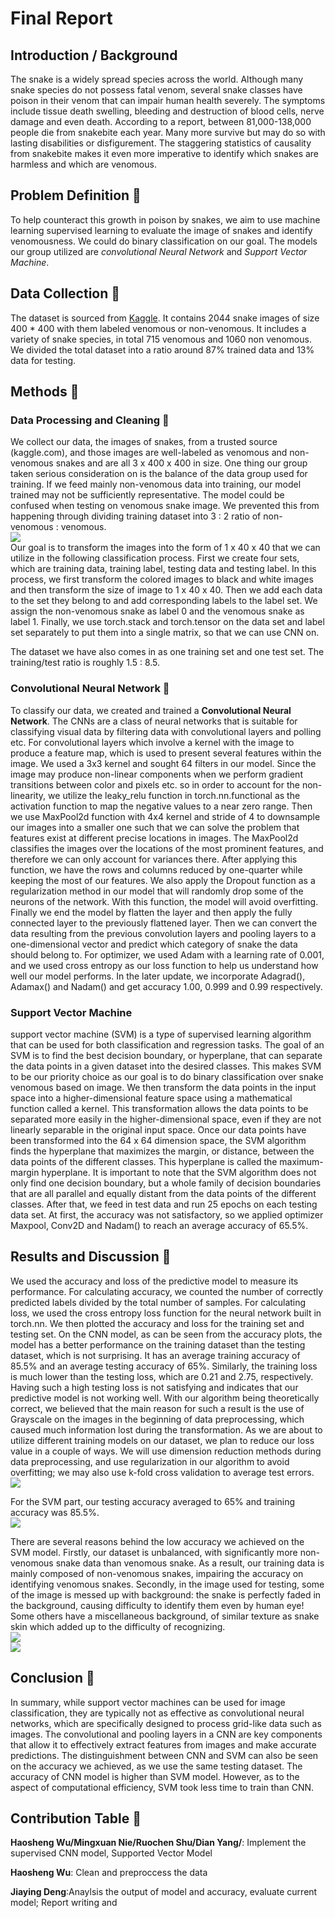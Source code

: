 # Final Report
## Introduction / Background 
The snake is a widely spread species across the world. Although many snake species do not possess fatal venom, several snake classes have poison in their venom that can impair human health severely. The symptoms include tissue death swelling, bleeding and destruction of blood cells, nerve damage and even death. According to a report, between 81,000-138,000 people die from snakebite each year. Many more survive but may do so with lasting disabilities or disfigurement. The staggering statistics of causality from snakebite makes it even more imperative to identify which snakes are harmless and which are venomous. 

## Problem Definition 🌟
To help counteract this growth in poison by snakes, we aim to use machine learning supervised learning to evaluate the image of snakes and identify venomousness. We could do binary classification on our goal. The models our group utilized are *convolutional Neural Network* and *Support Vector Machine*.


## Data Collection 🌟
The dataset is sourced from [Kaggle](https://www.kaggle.com/code/mpwolke/venomous-non-venomous). It contains 2044 snake images of size 400 * 400 with them labeled venomous or non-venomous. It includes a variety of snake species, in total 715 venomous and 1060 non venomous. We divided the total dataset into a ratio around 87% trained data and 13% data for testing.


## Methods 🌟
### Data Processing and Cleaning 🌙
We collect our data, the images of snakes, from a trusted source (kaggle.com), and those images are well-labeled as venomous and non-venomous snakes and are all 3 x 400 x 400 in size.
One thing our group taken serious consideration on is the balance of the data group used for training. If we feed mainly non-venomous data into training, our model trained may not be sufficiently representative. The model could be confused when testing on venomous snake image. We prevented this from happening through dividing training dataset into 3 : 2 ratio of non-venomous : venomous. 
<img src="https://github.com/Isobel0911/Isobel0911.github.io/blob/d25f567fc8ca9c87516922085289170d503af94f/assets/css/data_set_plot.png" style="display: block; margin: auto;" />
Our goal is to transform the images into the form of 1 x 40 x 40  that we can utilize in the following classification process.
First we create four sets, which are training data, training label, testing data and testing label. In this process, we first transform the colored images to black and white images and then transform the size of image to 1 x 40 x 40. Then we add each data to the set they belong to and add  corresponding labels to the label set. We assign the non-venomous snake as label 0 and the venomous snake as label 1. Finally, we use torch.stack and torch.tensor on the data set and label set separately to put them into a single matrix, so that we can use CNN on.

The dataset we have also comes in as one training set and one test set. The training/test ratio is roughly 1.5 : 8.5. 

### Convolutional Neural Network 🌙
To classify our data, we created and trained a **Convolutional Neural Network**. 
The CNNs are a class of neural networks that is suitable for classifying visual data by filtering data with convolutional layers and polling etc. 
For convolutional layers which involve a kernel with the image to produce a feature map, which is used to present several features within the image. We used a 3x3 kernel and sought 64 filters in our model.
Since the image may produce non-linear components when we perform gradient transitions between color and pixels etc. so in order to account for the non-linearity, we utilize the leaky_relu function in torch.nn.functional as the activation function to map the negative values to a near zero range.
Then we use MaxPool2d function with 4x4 kernel and stride of 4 to downsample our images into a smaller one such that we can solve the problem that features exist at different precise locations in images. The MaxPool2d classifies the images over the locations of the most prominent features, and therefore we can only account for variances there. After applying this function, we have the rows and columns reduced by one-quarter while keeping the most of our features.
We also apply the Dropout function as a regularization method in our model that will randomly drop some of the neurons of the network. With this function, the model will avoid overfitting.
Finally we end the model by flatten the layer and then apply the fully connected layer to the previously flattened layer. Then we can convert the data resulting from the previous convolution layers and pooling layers to a one-dimensional vector and predict which category of snake the data should belong to.
For optimizer, we used Adam with a learning rate of 0.001, and we used cross entropy as our loss function to help us understand how well our model performs. In the later update, we incorporate Adagrad(), Adamax() and Nadam() and get accuracy 1.00, 0.999 and 0.99 respectively. 

### Support Vector Machine
support vector machine (SVM) is a type of supervised learning algorithm that can be used for both classification and regression tasks. The goal of an SVM is to find the best decision boundary, or hyperplane, that can separate the data points in a given dataset into the desired classes. This makes SVM to be our priority choice as our goal is to do binary classification over snake venomous based on image. 
We then transform the data points in the input space into a higher-dimensional feature space using a mathematical function called a kernel. This transformation allows the data points to be separated more easily in the higher-dimensional space, even if they are not linearly separable in the original input space. Once our data points have been transformed into the 64 x 64 dimension space, the SVM algorithm finds the hyperplane that maximizes the margin, or distance, between the data points of the different classes. This hyperplane is called the maximum-margin hyperplane. It is important to note that the SVM algorithm does not only find one decision boundary, but a whole family of decision boundaries that are all parallel and equally distant from the data points of the different classes.
After that, we feed in test data and run 25 epochs on each testing data set. At first, the accuracy was not satisfactory, so we applied optimizer Maxpool, Conv2D and Nadam() to reach an average accuracy of 65.5%. 



## Results and Discussion 🌟
We used the accuracy and loss of the predictive model to measure its performance.
For calculating accuracy, we counted the number of correctly predicted labels divided by the total number of samples. For calculating loss, we used the cross entropy loss function for the neural network built in torch.nn. We then plotted the accuracy and loss for the training set and testing set.
On the CNN model, as can be seen from the accuracy plots, the model has a better performance on the training dataset than the testing dataset, which is not surprising. It has an average training accuracy of 85.5% and an average testing accuracy of 65%. Similarly, the training loss is much lower than the testing loss, which are 0.21 and 2.75, respectively. 
Having such a high testing loss is not satisfying and indicates that our predictive model is not working well. With our algorithm being theoretically correct, we believed that the main reason for such a result is the use of Grayscale on the images in the beginning of data preprocessing, which caused much information lost during the transformation. 
As we are about to utilize different training models on our dataset, we plan to reduce our loss value in a couple of ways. We will use dimension reduction methods during data preprocessing, and use regularization in our algorithm to avoid overfitting; we may also use k-fold cross validation to average test errors.
<img src="https://github.com/Isobel0911/Isobel0911.github.io/blob/de58f75ce7b60fd008df967c3c96eb30d55d215d/assets/css/cnn_acc.jpg" style="display: block; margin: auto;" />

For the SVM part, our testing accuracy averaged to 65% and training accuracy was 85.5%. 
<img src="https://github.com/Isobel0911/Isobel0911.github.io/blob/df7d0fe21c2f05a2c5ad425161ab7090db5c6da9/assets/css/Screen%20Shot%202022-12-06%20at%2012.56.22%20AM.png" style="display: block; margin: auto;" />

There are several reasons behind the low accuracy we achieved on the SVM model. Firstly, our dataset is unbalanced, with significantly more non-venomous snake data than venomous snake. As a result, our training data is mainly composed of non-venomous snakes, impairing the accuracy on identifying venomous snakes. Secondly, in the image used for testing, some of the image is messed up with background: the snake is perfectly faded in the background, causing difficulty to identify them even by human eye! Some others have a miscellaneous background, of similar texture as snake skin which added up to the difficulty of recognizing.
<img src="https://github.com/Isobel0911/Isobel0911.github.io/blob/d25f567fc8ca9c87516922085289170d503af94f/assets/css/snakezs.jpg" style="display: block; margin: auto;" />
<img src="https://github.com/Isobel0911/Isobel0911.github.io/blob/de58f75ce7b60fd008df967c3c96eb30d55d215d/assets/css/snake_unrecoginzable.jpg" style="display: block; margin: auto;" />

## Conclusion 🌟
In summary, while support vector machines can be used for image classification, they are typically not as effective as convolutional neural networks, which are specifically designed to process grid-like data such as images. The convolutional and pooling layers in a CNN are key components that allow it to effectively extract features from images and make accurate predictions. The distinguishment between CNN and SVM can also be seen on the accuracy we achieved, as we use the same testing dataset. The accuracy of CNN model is higher than SVM model. However, as to the aspect of computational efficiency, SVM took less time to train than CNN. 



## Contribution Table 🌟
**Haosheng Wu/Mingxuan Nie/Ruochen Shu/Dian Yang/**: Implement the supervised CNN model, Supported Vector Model

**Haosheng Wu**: Clean and preproccess the data

**Jiaying Deng**:Anaylsis the output of model and accuracy, evaluate current model; Report writing and 
